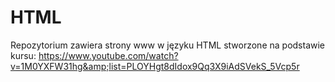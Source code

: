 # HTML
Repozytorium zawiera strony www w języku HTML stworzone na podstawie kursu: https://www.youtube.com/watch?v=1M0YXFW31hg&amp;list=PLOYHgt8dIdox9Qq3X9iAdSVekS_5Vcp5r
